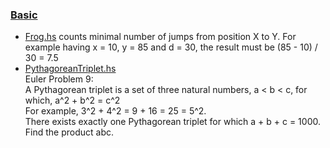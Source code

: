 ### <ins>Basic</ins>

- [Frog.hs](Frog.hs) counts minimal number of jumps from position X to Y.
For example having x = 10, y = 85 and d = 30, the result must be (85 - 10) / 30 = 7.5
- [PythagoreanTriplet.hs](PythagoreanTriplet.hs)  
Euler Problem 9:   
A Pythagorean triplet is a set of three natural numbers, a < b < c, for which, a^2 + b^2 = c^2   
For example, 3^2 + 4^2 = 9 + 16 = 25 = 5^2.   
There exists exactly one Pythagorean triplet for which a + b + c = 1000.   
Find the product abc.   


